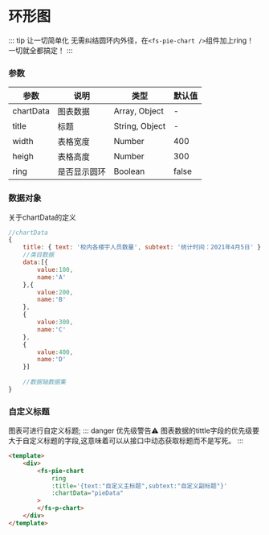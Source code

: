 # 环形图

::: tip 让一切简单化
无需纠结圆环内外径，在`<fs-pie-chart />`组件加上ring！
一切就全都搞定！
:::
<template>
	<fs-pie-chart ring :chartData="pieData" transCategoryAxis></fs-pie-chart>
</template>

<script>
import * as mockData from './mockData';
export default {
	data() {
		return {
			pieData: mockData.pieData(),
		};
	},
	mounted() {
		setInterval(
			function() {
				this.pieData = mockData.pieData();
			}.bind(this),
			3500
		);
	},
};
</script>



### 参数

| 参数      | 说明         | 类型           | 默认值 |
| --------- | ------------ | -------------- | ------ |
| chartData | 图表数据     | Array, Object  | -      |
| title     | 标题         | String, Object | -      |
| width     | 表格宽度     | Number         | 400    |
| heigh     | 表格高度     | Number         | 300    |
| ring      | 是否显示圆环 | Boolean        | false  |

### 数据对象
关于chartData的定义

```js
//chartData
{
	title: { text: '校内各楼宇人员数量', subtext: '统计时间：2021年4月5日' },
	//类目数据
	data:[{
		value:100,
		name:'A'
	},{
		value:200,
		name:'B'
	},
	{
		value:300,
		name:'C'
	},
	{
		value:400,
		name:'D'
	}]
	
	//数据轴数据集
}

```


### 自定义标题
图表可进行自定义标题;
::: danger 优先级警告⚠️
图表数据的tittle字段的优先级要大于自定义标题的字段,这意味着可以从接口中动态获取标题而不是写死。
:::

<template> <div><fs-pie-chart ring  :title='{text:"自定义主标题",subtext:"自定义副标题"}' :chartData="{data:[{
		value:100, 
		name:'A'
	},{
		value:200,
		name:'B'
	},
	{
		value:300,
		name:'C'
	},
	{
		value:400,
		name:'D'
	}]}"></fs-pie-chart></div>
</template>

```html
<template>
	<div>
		<fs-pie-chart
			ring
			:title='{text:"自定义主标题",subtext:"自定义副标题"}'
			:chartData="pieData"
		>
		</fs-p-chart>
	</div>
</template>
```